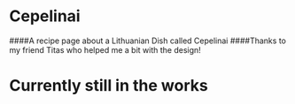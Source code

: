 # Cepelinai
####A recipe page about a Lithuanian Dish called Cepelinai
####Thanks to my friend Titas who helped me a bit with the design!

# Currently still in the works
